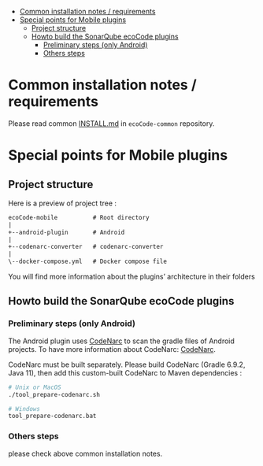 - [Common installation notes / requirements](#common-installation-notes--requirements)
- [Special points for Mobile plugins](#special-points-for-mobile-plugins)
  - [Project structure](#project-structure)
  - [Howto build the SonarQube ecoCode plugins](#howto-build-the-sonarqube-ecocode-plugins)
    - [Preliminary steps (only Android)](#preliminary-steps-only-android)
    - [Others steps](#others-steps)

Common installation notes / requirements
========================================

Please read common [INSTALL.md](https://github.com/green-code-initiative/ecoCode-common/blob/main/doc/INSTALL.md) in `ecoCode-common` repository.

Special points for Mobile plugins
=================================

Project structure
-----------------

Here is a preview of project tree :

```txt
ecoCode-mobile          # Root directory
|
+--android-plugin       # Android
|
+--codenarc-converter   # codenarc-converter
|
\--docker-compose.yml   # Docker compose file
```

You will find more information about the plugins’ architecture in their folders

Howto build the SonarQube ecoCode plugins
-----------------------------------------

### Preliminary steps (only Android)

The Android plugin uses [CodeNarc](https://codenarc.org/) to scan the gradle files of Android projects. To have more information about CodeNarc: [CodeNarc](/codenarc-converter/CodeNarc/README.md).

CodeNarc must be built separately.
Please build CodeNarc (Gradle 6.9.2, Java 11), then add this custom-built CodeNarc to Maven dependencies :

```sh
# Unix or MacOS
./tool_prepare-codenarc.sh

# Windows
tool_prepare-codenarc.bat
```

### Others steps

please check above common installation notes.
